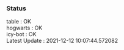 ### Status


table : OK  
hogwarts : OK  
icy-bot : OK  
Latest Update : 2021-12-12 10:07:44.572082
